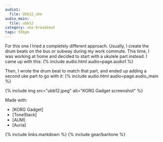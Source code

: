 ```yaml
---
audio1:
  file: Ubb12_uke
audio_main:
  file: ubb12
category: uke-breakbeat
tags: 93bpm
---
```


For this one I tried a completely different approach. Usually, I create the drum beats on the bus or subway during my work commute. This time, I was working at home and decided to start with a ukulele part instead. I came up with this:
{% include audio.html audio=page.audio1 %}

Then, I wrote the drum beat to match that part, and ended up adding a second uke part to go with it:
{% include audio.html audio=page.audio_main %}

{% include img src="ubb12.jpeg" alt="KORG Gadget screenshot" %}

Made with:

* [KORG Gadget]
* [ToneStack]
* [AUM]
* [Auria]

{% include links.markdown %}
{% include gear/baritone %}